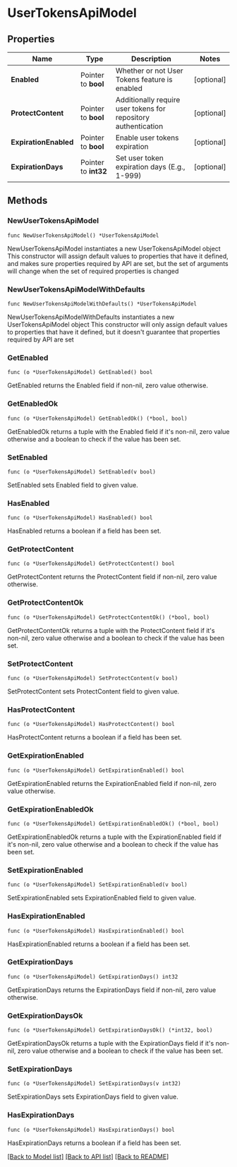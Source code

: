 # UserTokensApiModel

## Properties

Name | Type | Description | Notes
------------ | ------------- | ------------- | -------------
**Enabled** | Pointer to **bool** | Whether or not User Tokens feature is enabled | [optional] 
**ProtectContent** | Pointer to **bool** | Additionally require user tokens for repository authentication | [optional] 
**ExpirationEnabled** | Pointer to **bool** | Enable user tokens expiration | [optional] 
**ExpirationDays** | Pointer to **int32** | Set user token expiration days (E.g., 1-999) | [optional] 

## Methods

### NewUserTokensApiModel

`func NewUserTokensApiModel() *UserTokensApiModel`

NewUserTokensApiModel instantiates a new UserTokensApiModel object
This constructor will assign default values to properties that have it defined,
and makes sure properties required by API are set, but the set of arguments
will change when the set of required properties is changed

### NewUserTokensApiModelWithDefaults

`func NewUserTokensApiModelWithDefaults() *UserTokensApiModel`

NewUserTokensApiModelWithDefaults instantiates a new UserTokensApiModel object
This constructor will only assign default values to properties that have it defined,
but it doesn't guarantee that properties required by API are set

### GetEnabled

`func (o *UserTokensApiModel) GetEnabled() bool`

GetEnabled returns the Enabled field if non-nil, zero value otherwise.

### GetEnabledOk

`func (o *UserTokensApiModel) GetEnabledOk() (*bool, bool)`

GetEnabledOk returns a tuple with the Enabled field if it's non-nil, zero value otherwise
and a boolean to check if the value has been set.

### SetEnabled

`func (o *UserTokensApiModel) SetEnabled(v bool)`

SetEnabled sets Enabled field to given value.

### HasEnabled

`func (o *UserTokensApiModel) HasEnabled() bool`

HasEnabled returns a boolean if a field has been set.

### GetProtectContent

`func (o *UserTokensApiModel) GetProtectContent() bool`

GetProtectContent returns the ProtectContent field if non-nil, zero value otherwise.

### GetProtectContentOk

`func (o *UserTokensApiModel) GetProtectContentOk() (*bool, bool)`

GetProtectContentOk returns a tuple with the ProtectContent field if it's non-nil, zero value otherwise
and a boolean to check if the value has been set.

### SetProtectContent

`func (o *UserTokensApiModel) SetProtectContent(v bool)`

SetProtectContent sets ProtectContent field to given value.

### HasProtectContent

`func (o *UserTokensApiModel) HasProtectContent() bool`

HasProtectContent returns a boolean if a field has been set.

### GetExpirationEnabled

`func (o *UserTokensApiModel) GetExpirationEnabled() bool`

GetExpirationEnabled returns the ExpirationEnabled field if non-nil, zero value otherwise.

### GetExpirationEnabledOk

`func (o *UserTokensApiModel) GetExpirationEnabledOk() (*bool, bool)`

GetExpirationEnabledOk returns a tuple with the ExpirationEnabled field if it's non-nil, zero value otherwise
and a boolean to check if the value has been set.

### SetExpirationEnabled

`func (o *UserTokensApiModel) SetExpirationEnabled(v bool)`

SetExpirationEnabled sets ExpirationEnabled field to given value.

### HasExpirationEnabled

`func (o *UserTokensApiModel) HasExpirationEnabled() bool`

HasExpirationEnabled returns a boolean if a field has been set.

### GetExpirationDays

`func (o *UserTokensApiModel) GetExpirationDays() int32`

GetExpirationDays returns the ExpirationDays field if non-nil, zero value otherwise.

### GetExpirationDaysOk

`func (o *UserTokensApiModel) GetExpirationDaysOk() (*int32, bool)`

GetExpirationDaysOk returns a tuple with the ExpirationDays field if it's non-nil, zero value otherwise
and a boolean to check if the value has been set.

### SetExpirationDays

`func (o *UserTokensApiModel) SetExpirationDays(v int32)`

SetExpirationDays sets ExpirationDays field to given value.

### HasExpirationDays

`func (o *UserTokensApiModel) HasExpirationDays() bool`

HasExpirationDays returns a boolean if a field has been set.


[[Back to Model list]](../README.md#documentation-for-models) [[Back to API list]](../README.md#documentation-for-api-endpoints) [[Back to README]](../README.md)



